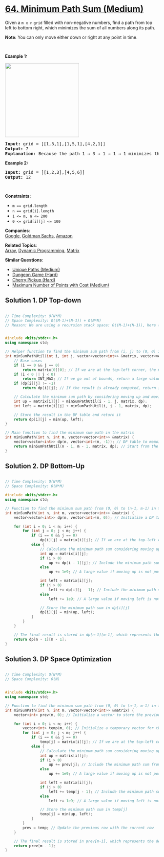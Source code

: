 # [64. Minimum Path Sum (Medium)](https://leetcode.com/problems/minimum-path-sum/)

<p>Given a <code>m x n</code> <code>grid</code> filled with non-negative numbers, find a path from top left to bottom right, which minimizes the sum of all numbers along its path.</p>

<p><strong>Note:</strong> You can only move either down or right at any point in time.</p>

<p>&nbsp;</p>
<p><strong>Example 1:</strong></p>
<img alt="" src="https://assets.leetcode.com/uploads/2020/11/05/minpath.jpg" style="width: 242px; height: 242px;">
<pre><strong>Input:</strong> grid = [[1,3,1],[1,5,1],[4,2,1]]
<strong>Output:</strong> 7
<strong>Explanation:</strong> Because the path 1 → 3 → 1 → 1 → 1 minimizes the sum.
</pre>

<p><strong>Example 2:</strong></p>

<pre><strong>Input:</strong> grid = [[1,2,3],[4,5,6]]
<strong>Output:</strong> 12
</pre>

<p>&nbsp;</p>
<p><strong>Constraints:</strong></p>

<ul>
	<li><code>m == grid.length</code></li>
	<li><code>n == grid[i].length</code></li>
	<li><code>1 &lt;= m, n &lt;= 200</code></li>
	<li><code>0 &lt;= grid[i][j] &lt;= 100</code></li>
</ul>


**Companies**:  
[Google](https://leetcode.com/company/google), [Goldman Sachs](https://leetcode.com/company/goldman-sachs), [Amazon](https://leetcode.com/company/amazon)

**Related Topics**:  
[Array](https://leetcode.com/tag/array/), [Dynamic Programming](https://leetcode.com/tag/dynamic-programming/), [Matrix](https://leetcode.com/tag/matrix/)

**Similar Questions**:
* [Unique Paths (Medium)](https://leetcode.com/problems/unique-paths/)
* [Dungeon Game (Hard)](https://leetcode.com/problems/dungeon-game/)
* [Cherry Pickup (Hard)](https://leetcode.com/problems/cherry-pickup/)
* [Maximum Number of Points with Cost (Medium)](https://leetcode.com/problems/maximum-number-of-points-with-cost/)

## Solution 1. DP Top-down

```cpp

// Time Complexity: O(N*M)
// Space Complexity: O((M-1)+(N-1)) + O(N*M)
// Reason: We are using a recursion stack space: O((M-1)+(N-1)), here (M-1)+(N-1) is the path length and an external DP Array of size ‘N*M’.


#include <bits/stdc++.h>
using namespace std;

// Helper function to find the minimum sum path from (i, j) to (0, 0) in the matrix
int minSumPathUtil(int i, int j, vector<vector<int>> &matrix, vector<vector<int>> &dp) {
    // Base cases
    if (i == 0 && j == 0)
        return matrix[0][0]; // If we are at the top-left corner, the minimum path sum is the value at (0, 0)
    if (i < 0 || j < 0)
        return INT_MAX; // If we go out of bounds, return a large value to avoid considering this path
    if (dp[i][j] != -1)
        return dp[i][j]; // If the result is already computed, return it

    // Calculate the minimum sum path by considering moving up and moving left
    int up = matrix[i][j] + minSumPathUtil(i - 1, j, matrix, dp);
    int left = matrix[i][j] + minSumPathUtil(i, j - 1, matrix, dp);

    // Store the result in the DP table and return it
    return dp[i][j] = min(up, left);
}

// Main function to find the minimum sum path in the matrix
int minSumPath(int n, int m, vector<vector<int>> &matrix) {
    vector<vector<int>> dp(n, vector<int>(m, -1)); // DP table to memoize results
    return minSumPathUtil(n - 1, m - 1, matrix, dp); // Start from the bottom-right corner
}

```

## Solution 2. DP Bottom-Up

```cpp

// Time Complexity: O(N*M)
// Space Complexity: O(N*M)

#include <bits/stdc++.h>
using namespace std;

// Function to find the minimum sum path from (0, 0) to (n-1, m-1) in the matrix
int minSumPath(int n, int m, vector<vector<int>> &matrix) {
    vector<vector<int>> dp(n, vector<int>(m, 0)); // Initialize a DP table to store minimum path sums

    for (int i = 0; i < n; i++) {
        for (int j = 0; j < m; j++) {
            if (i == 0 && j == 0)
                dp[i][j] = matrix[i][j]; // If we are at the top-left corner, the minimum path sum is the value at (0, 0)
            else {
                // Calculate the minimum path sum considering moving up and moving left
                int up = matrix[i][j];
                if (i > 0)
                    up += dp[i - 1][j]; // Include the minimum path sum from above
                else
                    up += 1e9; // A large value if moving up is not possible (out of bounds)

                int left = matrix[i][j];
                if (j > 0)
                    left += dp[i][j - 1]; // Include the minimum path sum from the left
                else
                    left += 1e9; // A large value if moving left is not possible (out of bounds)

                // Store the minimum path sum in dp[i][j]
                dp[i][j] = min(up, left);
            }
        }
    }

    // The final result is stored in dp[n-1][m-1], which represents the destination
    return dp[n - 1][m - 1];
}

```

## Solution 3. DP Space Optimization

```cpp

// Time Complexity: O(N*M)
// Space Complexity: O(N)


#include <bits/stdc++.h>
using namespace std;

// Function to find the minimum sum path from (0, 0) to (n-1, m-1) in the matrix
int minSumPath(int n, int m, vector<vector<int>> &matrix) {
    vector<int> prev(m, 0); // Initialize a vector to store the previous row's minimum path sums

    for (int i = 0; i < n; i++) {
        vector<int> temp(m, 0); // Initialize a temporary vector for the current row
        for (int j = 0; j < m; j++) {
            if (i == 0 && j == 0)
                temp[j] = matrix[i][j]; // If we are at the top-left corner, the minimum path sum is the value at (0, 0)
            else {
                // Calculate the minimum path sum considering moving up and moving left
                int up = matrix[i][j];
                if (i > 0)
                    up += prev[j]; // Include the minimum path sum from above (previous row)
                else
                    up += 1e9; // A large value if moving up is not possible (out of bounds)

                int left = matrix[i][j];
                if (j > 0)
                    left += temp[j - 1]; // Include the minimum path sum from the left (current row)
                else
                    left += 1e9; // A large value if moving left is not possible (out of bounds)

                // Store the minimum path sum in temp[j]
                temp[j] = min(up, left);
            }
        }
        prev = temp; // Update the previous row with the current row
    }

    // The final result is stored in prev[m-1], which represents the destination in the last column
    return prev[m - 1];
}

```
